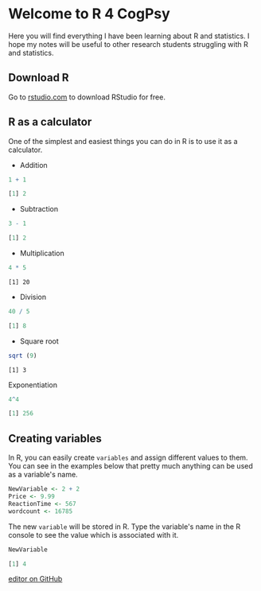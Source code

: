 # Welcome to **R** 4 CogPsy

Here you will find everything I have been learning about R and statistics. I hope my notes will be useful to other research students struggling with R and statistics.


## Download R

Go to [rstudio.com](https://rstudio.com/products/rstudio/) to download RStudio for free.


## R as a calculator

One of the simplest and easiest things you can do in R is to use it as a calculator.

- Addition
```r
1 + 1
```
```r
[1] 2
```

- Subtraction
```r
3 - 1
```
```r
[1] 2
```

- Multiplication
```r
4 * 5
```
```
[1] 20
```

- Division
```r
40 / 5
```
```r
[1] 8
```
- Square root
```r
sqrt (9)
```
```
[1] 3
```

Exponentiation
```r
4^4
```
```r
[1] 256
```

## Creating variables

In R, you can easily create `variables` and assign different values to them. You can see in the examples below that pretty much anything can be used as a variable's name.

```r
NewVariable <- 2 + 2
Price <- 9.99
ReactionTime <- 567
wordcount <- 16785
```

The new `variable` will be stored in R. Type the variable's name in the R console to see the value which is associated with it.

```r
NewVariable
```
```r
[1] 4
```





 [editor on GitHub](https://github.com/simOne3107/R4CogPsy/edit/master/README.md) 
